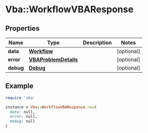 # Vba::WorkflowVBAResponse

## Properties

| Name | Type | Description | Notes |
| ---- | ---- | ----------- | ----- |
| **data** | [**Workflow**](Workflow.md) |  | [optional] |
| **error** | [**VBAProblemDetails**](VBAProblemDetails.md) |  | [optional] |
| **debug** | [**Debug**](Debug.md) |  | [optional] |

## Example

```ruby
require 'vba'

instance = Vba::WorkflowVBAResponse.new(
  data: null,
  error: null,
  debug: null
)
```

